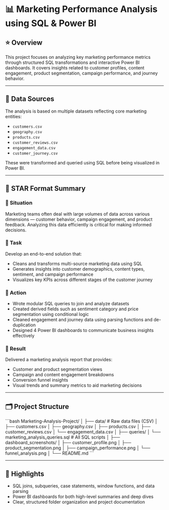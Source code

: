 
# 📊 Marketing Performance Analysis using SQL & Power BI

## ⭐ Overview  
This project focuses on analyzing key marketing performance metrics through structured SQL transformations and interactive Power BI dashboards. It covers insights related to customer profiles, content engagement, product segmentation, campaign performance, and journey behavior.

---

## 🧩 Data Sources  
The analysis is based on multiple datasets reflecting core marketing entities:
- `customers.csv`
- `geography.csv`
- `products.csv`
- `customer_reviews.csv`
- `engagement_data.csv`
- `customer_journey.csv`

These were transformed and queried using SQL before being visualized in Power BI.

---

## 🧠 STAR Format Summary

### 🔹 Situation  
Marketing teams often deal with large volumes of data across various dimensions — customer behavior, campaign engagement, and product feedback. Analyzing this data efficiently is critical for making informed decisions.

### 🔹 Task  
Develop an end-to-end solution that:
- Cleans and transforms multi-source marketing data using SQL  
- Generates insights into customer demographics, content types, sentiment, and campaign performance  
- Visualizes key KPIs across different stages of the customer journey

### 🔹 Action  
- Wrote modular SQL queries to join and analyze datasets  
- Created derived fields such as sentiment category and price segmentation using conditional logic  
- Cleaned engagement and journey data using parsing functions and de-duplication  
- Designed 4 Power BI dashboards to communicate business insights effectively

### 🔹 Result  
Delivered a marketing analysis report that provides:
- Customer and product segmentation views  
- Campaign and content engagement breakdowns  
- Conversion funnel insights  
- Visual trends and summary metrics to aid marketing decisions

---

## 🗂️ Project Structure

\`\`\`bash
Marketing-Analysis-Project/
│
├── data/                        # Raw data files (CSV)
│   ├── customers.csv
│   ├── geography.csv
│   ├── products.csv
│   ├── customer_reviews.csv
│   └── engagement_data.csv
│
├── queries/
│   └── marketing_analysis_queries.sql   # All SQL scripts
│
├── dashboard_screenshots/
│   ├── customer_profile.png
│   ├── product_segmentation.png
│   ├── campaign_performance.png
│   └── funnel_analysis.png
│
└── README.md
\`\`\`

---

## 📌 Highlights
- SQL joins, subqueries, case statements, window functions, and data parsing  
- Power BI dashboards for both high-level summaries and deep dives  
- Clear, structured folder organization and project documentation
